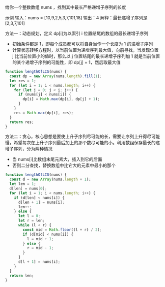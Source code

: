 给你一个整数数组 nums ，找到其中最长严格递增子序列的长度

示例
输入：nums = [10,9,2,5,3,7,101,18]
输出：4
解释：最长递增子序列是 [2,3,7,101]

方法一：动态规划，定义 dp[i]为以索引 i 位置结尾的数组的最长递增子序列

- 初始条件都是 1，即每个成员都可以将自身当作一个长度为 1 的递增子序列
- 计算状态转移方程时，以当前位置为递增序列最大值，向前寻找，当发现位置 j 比当前位置小的值时，那么以 j 位置结尾的最长递增子序列加 1 就是当前位置的某个递增子序列的可能性，即 dp[j] + 1，然后取最大值

```js
function lengthOfLIS(nums) {
  const dp = new Array(nums.length).fill(1);
  let res = 1;
  for (let i = 1; i < nums.length; i++) {
    for (let j = 0; j < i; j++) {
      if (nums[j] < nums[i]) {
        dp[i] = Math.max(dp[i], dp[j] + 1);
      }
    }
    res = Math.max(dp[i], res);
  }
  return res;
}
```

方法二：贪心，核心思想是要使上升子序列尽可能的长，需要让序列上升得尽可能慢，希望每次在上升子序列最后加上的那个数尽可能的小。利用数组保存最长的递增子序列，分为两种情况

- 当 nums[i]比数组末尾元素大，插入到它的后面
- 否则二分查找，替换数组中比它大的元素中最小的那个

```js
function lengthOfLIS(nums) {
  const d = new Array(nums.length + 1);
  let len = 1;
  d[len] = nums[0];
  for (let i = 1; i < nums.length; i++) {
    if (d[len] < nums[i]) {
      d[len + 1] = nums[i];
      len++;
    } else {
      let l = 0;
      let r = len;
      while (l < r) {
        const mid = Math.floor((l + r) / 2);
        if (d[mid] < nums[i]) {
          l = mid + 1;
        } else {
          r = mid - 1;
        }
      }
      d[l + 1] = nums[i];
    }
  }
  return len;
}
```
